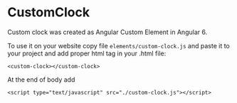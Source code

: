 # CustomClock

Custom clock was created as Angular Custom Element in Angular 6.

To use it on your website copy file `elements/custom-clock.js` and paste it to your project and add proper html tag in your .html file:
```
<custom-clock></custom-clock>
```

At the end of body add
```
<script type="text/javascript" src="./custom-clock.js"></script>
```
